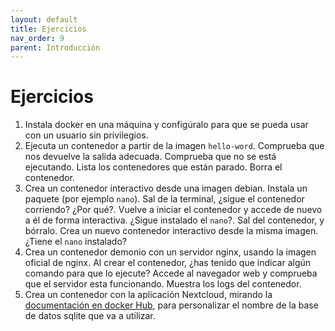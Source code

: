 ```yaml
---
layout: default
title: Ejercicios
nav_order: 9
parent: Introducción
---
```


# Ejercicios

1. Instala docker en una máquina y configúralo para que se pueda usar con un usuario sin privilegios.
2. Ejecuta un contenedor a partir de la imagen `hello-word`. Comprueba que nos devuelve la salida adecuada. Comprueba que no se está ejecutando. Lista los contenedores que están parado. Borra el contenedor.
3. Crea un contenedor interactivo desde una imagen debian. Instala un paquete (por ejemplo `nano`). Sal de la terminal, ¿sigue el contenedor corriendo? ¿Por qué?. Vuelve a iniciar el contenedor y accede de nuevo a él de forma interactiva. ¿Sigue instalado el `nano`?. Sal del contenedor, y bórralo. Crea un nuevo contenedor interactivo desde la misma imagen. ¿Tiene el `nano` instalado?
4. Crea un contenedor demonio con un servidor nginx, usando la imagen oficial de nginx. Al crear el contenedor, ¿has tenido que indicar algún comando para que lo ejecute? Accede al navegador web y comprueba que el servidor esta funcionando. Muestra los logs del contenedor.
5. Crea un contenedor con la aplicación Nextcloud, mirando la [documentación en docker Hub](https://hub.docker.com/_/nextcloud), para personalizar el nombre de la base de datos sqlite que va a utilizar.